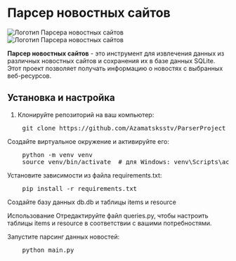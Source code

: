 # Парсер новостных сайтов

![Логотип Парсера новостных сайтов](https://www.nur.kz/nur/img/logo.svg)
![Логотип Парсера новостных сайтов](https://scientificrussia.ru/assets/6bec6da9/logo.svg)

**Парсер новостных сайтов** - это инструмент для извлечения данных из различных новостных сайтов и сохранения их в базе данных SQLite. Этот проект позволяет получать информацию о новостях с выбранных веб-ресурсов.

## Установка и настройка

1. Клонируйте репозиторий на ваш компьютер:
<pre>
    git clone https://github.com/Azamatsksstv/ParserProject
</pre>

Создайте виртуальное окружение и активируйте его:
<pre>
    python -m venv venv
    source venv/bin/activate  # для Windows: venv\Scripts\activate
</pre>


Установите зависимости из файла requirements.txt:
<pre>
    pip install -r requirements.txt
</pre>

Создайте базу данных db.db и таблицы items и resource

Использование
Отредактируйте файл queries.py, чтобы настроить таблицы items и resource в соответствии с вашими потребностями.

Запустите парсинг данных новостей:
<pre>
    python main.py
</pre>
